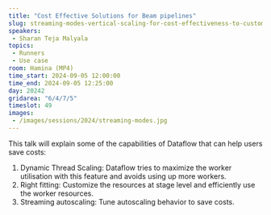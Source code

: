 ```yaml
---
title: "Cost Effective Solutions for Beam pipelines"
slug: streaming-modes-vertical-scaling-for-cost-effectiveness-to-customers
speakers:
 - Sharan Teja Malyala
topics:
 - Runners
 - Use case
room: Hamina (MP4)
time_start: 2024-09-05 12:00:00
time_end: 2024-09-05 12:25:00
day: 20242
gridarea: "6/4/7/5"
timeslot: 49
images:
 - /images/sessions/2024/streaming-modes.jpg 
---
```


This talk will explain some of the capabilities of Dataflow that can help users save costs:

1. Dynamic Thread Scaling: Dataflow tries to maximize the worker utilisation with this feature and avoids using up more workers.
2. Right fitting: Customize the resources at stage level and efficiently use the worker resources.
3. Streaming autoscaling: Tune autoscaling behavior to save costs.